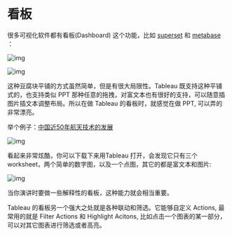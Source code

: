 # 看板

很多可视化软件都有看板(Dashboard) 这个功能，比如 [superset](https://github.com/apache/incubator-superset) 和 [metabase](https://github.com/metabase/metabase) ：

![img](https://si.geilicdn.com/img-248f0000016daffa2df20a2166a4-unadjust_849_743.png)

![img](https://si.geilicdn.com/img-248a0000016daffa2dc70a2166a4-unadjust_780_666.png)


这种豆腐块平铺的方式虽然简单，但是有很大局限性。Tableau 既支持这种平铺式的，也支持类似 PPT 那种任意的拖拽，对富文本也有很好的支持，可以随意插图片插文本调整布局。所以在做 Tableau 的看板时，就感觉在做 PPT, 可以弄的非常漂亮。

举个例子：[中国近50年航天技术的发展](https://public.tableau.com/en-us/gallery/50-years-chinas-space-journey?tab=featured&topic=all&type=featured)

![img](https://si.geilicdn.com/img-546e0000016db00439090a211580-unadjust_1171_893.png)

看起来非常炫酷，你可以下载下来用Tableau 打开，会发现它只有三个 worksheet，两个简单的数字图，以及一个点图，其它的都是富文本和图片:

![img](https://si.geilicdn.com/img-4dd70000016db002a9090a2166a4-unadjust_850_792.png)

当你演讲时要做一些解释性的看板，这种能力就会相当重要。

Tableau 的看板另一个强大之处就是各种联动和筛选。它能够自定义 Actions, 最常用的就是 Filter Actions 和 Highlight Acitons, 比如点击一个图表的某一部分，可以对其它图表进行筛选或者高亮。
